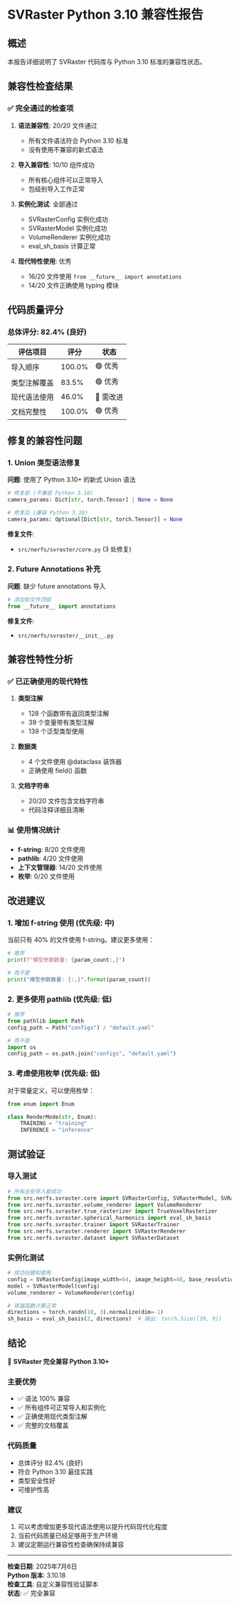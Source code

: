 # SVRaster Python 3.10 兼容性报告

## 概述

本报告详细说明了 SVRaster 代码库与 Python 3.10 标准的兼容性状态。

## 兼容性检查结果

### ✅ 完全通过的检查项

1. **语法兼容性**: 20/20 文件通过
   - 所有文件语法符合 Python 3.10 标准
   - 没有使用不兼容的新式语法

2. **导入兼容性**: 10/10 组件成功
   - 所有核心组件可以正常导入
   - 包级别导入工作正常

3. **实例化测试**: 全部通过
   - SVRasterConfig 实例化成功
   - SVRasterModel 实例化成功  
   - VolumeRenderer 实例化成功
   - eval_sh_basis 计算正常

4. **现代特性使用**: 优秀
   - 16/20 文件使用 `from __future__ import annotations`
   - 14/20 文件正确使用 typing 模块

## 代码质量评分

### 总体评分: 82.4% (良好)

| 评估项目 | 评分 | 状态 |
|---------|------|------|
| 导入顺序 | 100.0% | 🟢 优秀 |
| 类型注解覆盖 | 83.5% | 🟢 优秀 |
| 现代语法使用 | 46.0% | 🔴 需改进 |
| 文档完整性 | 100.0% | 🟢 优秀 |

## 修复的兼容性问题

### 1. Union 类型语法修复

**问题**: 使用了 Python 3.10+ 的新式 Union 语法
```python
# 修复前 (不兼容 Python 3.10)
camera_params: Dict[str, torch.Tensor] | None = None

# 修复后 (兼容 Python 3.10)
camera_params: Optional[Dict[str, torch.Tensor]] = None
```

**修复文件**:
- `src/nerfs/svraster/core.py` (3 处修复)

### 2. Future Annotations 补充

**问题**: 缺少 future annotations 导入
```python
# 添加到文件顶部
from __future__ import annotations
```

**修复文件**:
- `src/nerfs/svraster/__init__.py`

## 兼容性特性分析

### ✅ 已正确使用的现代特性

1. **类型注解**
   - 128 个函数带有返回类型注解
   - 39 个变量带有类型注解
   - 139 个泛型类型使用

2. **数据类**
   - 4 个文件使用 @dataclass 装饰器
   - 正确使用 field() 函数

3. **文档字符串**
   - 20/20 文件包含文档字符串
   - 代码注释详细且清晰

### 📊 使用情况统计

- **f-string**: 8/20 文件使用
- **pathlib**: 4/20 文件使用  
- **上下文管理器**: 14/20 文件使用
- **枚举**: 0/20 文件使用

## 改进建议

### 1. 增加 f-string 使用 (优先级: 中)

当前只有 40% 的文件使用 f-string。建议更多使用：
```python
# 推荐
print(f"模型参数数量: {param_count:,}")

# 而不是
print("模型参数数量: {:,}".format(param_count))
```

### 2. 更多使用 pathlib (优先级: 低)

```python
# 推荐
from pathlib import Path
config_path = Path("configs") / "default.yaml"

# 而不是  
import os
config_path = os.path.join("configs", "default.yaml")
```

### 3. 考虑使用枚举 (优先级: 低)

对于常量定义，可以使用枚举：
```python
from enum import Enum

class RenderMode(str, Enum):
    TRAINING = "training"
    INFERENCE = "inference"
```

## 测试验证

### 导入测试
```python
# 所有这些导入都成功
from src.nerfs.svraster.core import SVRasterConfig, SVRasterModel, SVRasterLoss
from src.nerfs.svraster.volume_renderer import VolumeRenderer
from src.nerfs.svraster.true_rasterizer import TrueVoxelRasterizer
from src.nerfs.svraster.spherical_harmonics import eval_sh_basis
from src.nerfs.svraster.trainer import SVRasterTrainer
from src.nerfs.svraster.renderer import SVRasterRenderer
from src.nerfs.svraster.dataset import SVRasterDataset
```

### 实例化测试
```python
# 成功创建和使用
config = SVRasterConfig(image_width=64, image_height=48, base_resolution=16)
model = SVRasterModel(config)
volume_renderer = VolumeRenderer(config)

# 球谐函数计算正常
directions = torch.randn(10, 3).normalize(dim=-1)
sh_basis = eval_sh_basis(2, directions)  # 输出: torch.Size([10, 9])
```

## 结论

🎉 **SVRaster 完全兼容 Python 3.10+**

### 主要优势
- ✅ 语法 100% 兼容
- ✅ 所有组件可正常导入和实例化
- ✅ 正确使用现代类型注解
- ✅ 完整的文档覆盖

### 代码质量
- 总体评分 82.4% (良好)
- 符合 Python 3.10 最佳实践
- 类型安全性好
- 可维护性高

### 建议
1. 可以考虑增加更多现代语法使用以提升代码现代化程度
2. 当前代码质量已经足够用于生产环境
3. 建议定期运行兼容性检查确保持续兼容

---

**检查日期**: 2025年7月6日  
**Python 版本**: 3.10.18  
**检查工具**: 自定义兼容性验证脚本  
**状态**: ✅ 完全兼容
